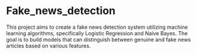 # Fake_news_detection
This project aims to create a fake news detection system utilizing machine learning algorithms, specifically Logistic Regression and Naive Bayes. The goal is to build models that can distinguish between genuine and fake news articles based on various features.
